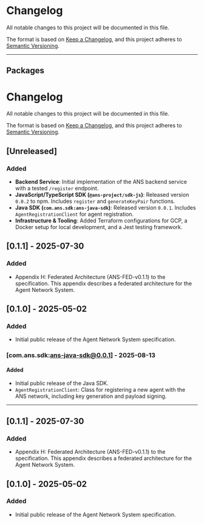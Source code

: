 # Changelog

All notable changes to this project will be documented in this file.

The format is based on [Keep a Changelog](https://keepachangelog.com/en/1.0.0/),
and this project adheres to [Semantic Versioning](https://semver.org/spec/v2.0.0.html).

---
## Packages

# Changelog

All notable changes to this project will be documented in this file.

The format is based on [Keep a Changelog](https://keepachangelog.com/en/1.0.0/),
and this project adheres to [Semantic Versioning](https://semver.org/spec/v2.0.0.html).

## [Unreleased]

### Added
- **Backend Service**: Initial implementation of the ANS backend service with a tested `/register` endpoint.
- **JavaScript/TypeScript SDK (`@ans-project/sdk-js`)**: Released version `0.0.2` to npm. Includes `register` and `generateKeyPair` functions.
- **Java SDK (`com.ans.sdk:ans-java-sdk`)**: Released version `0.0.1`. Includes `AgentRegistrationClient` for agent registration.
- **Infrastructure & Tooling**: Added Terraform configurations for GCP, a Docker setup for local development, and a Jest testing framework.

## [0.1.1] - 2025-07-30

### Added

- Appendix H: Federated Architecture (ANS-FED-v0.1.1) to the specification. This appendix describes a federated architecture for the Agent Network System.

## [0.1.0] - 2025-05-02

### Added

- Initial public release of the Agent Network System specification.


### [com.ans.sdk:ans-java-sdk@0.0.1] - 2025-08-13
#### Added
- Initial public release of the Java SDK.
- `AgentRegistrationClient`: Class for registering a new agent with the ANS network, including key generation and payload signing.
---

## [0.1.1] - 2025-07-30

### Added

- Appendix H: Federated Architecture (ANS-FED-v0.1.1) to the specification. This appendix describes a federated architecture for the Agent Network System.

## [0.1.0] - 2025-05-02

### Added

- Initial public release of the Agent Network System specification.
